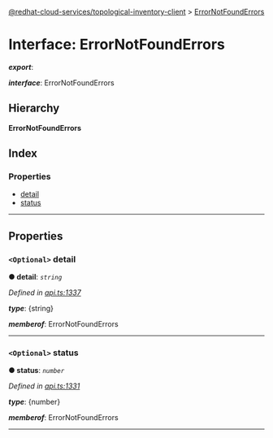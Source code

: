 [@redhat-cloud-services/topological-inventory-client](../README.md) > [ErrorNotFoundErrors](../interfaces/errornotfounderrors.md)

# Interface: ErrorNotFoundErrors

*__export__*: 

*__interface__*: ErrorNotFoundErrors

## Hierarchy

**ErrorNotFoundErrors**

## Index

### Properties

* [detail](errornotfounderrors.md#detail)
* [status](errornotfounderrors.md#status)

---

## Properties

<a id="detail"></a>

### `<Optional>` detail

**● detail**: *`string`*

*Defined in [api.ts:1337](https://github.com/karelhala/javascript-clients/blob/master/packages/topological-inventory/api.ts#L1337)*

*__type__*: {string}

*__memberof__*: ErrorNotFoundErrors

___
<a id="status"></a>

### `<Optional>` status

**● status**: *`number`*

*Defined in [api.ts:1331](https://github.com/karelhala/javascript-clients/blob/master/packages/topological-inventory/api.ts#L1331)*

*__type__*: {number}

*__memberof__*: ErrorNotFoundErrors

___

